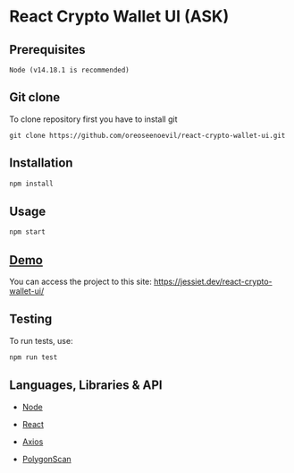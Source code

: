 # React Crypto Wallet UI (ASK)

## Prerequisites

```
Node (v14.18.1 is recommended)
```

## Git clone

To clone repository first you have to install git

```
git clone https://github.com/oreoseenoevil/react-crypto-wallet-ui.git
```

## Installation

```bash
npm install
```

## Usage

```bash
npm start
```

## [Demo](https://jessiet.dev/react-crypto-wallet-ui/)

You can access the project to this site: https://jessiet.dev/react-crypto-wallet-ui/

## Testing

To run tests, use:

```bash
npm run test
```

## Languages, Libraries & API

- [Node](https://nodejs.org/en/)

- [React](https://reactjs.org/)

- [Axios](https://axios-http.com/docs/intro)

- [PolygonScan](https://api.polygonscan.com/)
